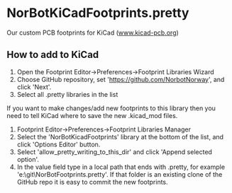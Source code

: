# NorBotKiCadFootprints.pretty
Our custom PCB footprints for KiCad (www.kicad-pcb.org)

## How to add to KiCad ##

1. Open the Footprint Editor->Preferences->Footprint Libraries Wizard
2. Choose GitHub repository, set 'https://github.com/NorbotNorway', and click 'Next'.
3. Select all .pretty libraries in the list

If you want to make changes/add new footprints to this library then you need to tell KiCad where to save the new .kicad_mod files.

1. Footprint Editor->Preferences->Footprint Libraries Manager
2. Select the 'NorBotKicadFootprints' library at the bottom of the list, and click 'Options Editor' button.
3. Select 'allow_pretty_writing_to_this_dir' and click 'Append selected option'.
4. In the value field type in a local path that ends with .pretty, for example 'e:\git\NorBotFootprints.pretty'. 
If that folder is an existing clone of the GitHub repo it is easy to commit the new footprints.
